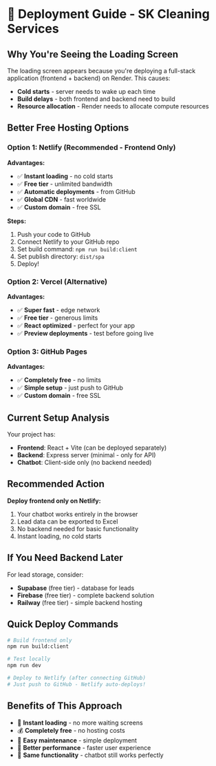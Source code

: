 # 🚀 Deployment Guide - SK Cleaning Services

## **Why You're Seeing the Loading Screen**

The loading screen appears because you're deploying a full-stack application (frontend + backend) on Render. This causes:
- **Cold starts** - server needs to wake up each time
- **Build delays** - both frontend and backend need to build
- **Resource allocation** - Render needs to allocate compute resources

## **Better Free Hosting Options**

### **Option 1: Netlify (Recommended - Frontend Only)**

**Advantages:**
- ✅ **Instant loading** - no cold starts
- ✅ **Free tier** - unlimited bandwidth
- ✅ **Automatic deployments** - from GitHub
- ✅ **Global CDN** - fast worldwide
- ✅ **Custom domain** - free SSL

**Steps:**
1. Push your code to GitHub
2. Connect Netlify to your GitHub repo
3. Set build command: `npm run build:client`
4. Set publish directory: `dist/spa`
5. Deploy!

### **Option 2: Vercel (Alternative)**

**Advantages:**
- ✅ **Super fast** - edge network
- ✅ **Free tier** - generous limits
- ✅ **React optimized** - perfect for your app
- ✅ **Preview deployments** - test before going live

### **Option 3: GitHub Pages**

**Advantages:**
- ✅ **Completely free** - no limits
- ✅ **Simple setup** - just push to GitHub
- ✅ **Custom domain** - free SSL

## **Current Setup Analysis**

Your project has:
- **Frontend**: React + Vite (can be deployed separately)
- **Backend**: Express server (minimal - only for API)
- **Chatbot**: Client-side only (no backend needed)

## **Recommended Action**

**Deploy frontend only on Netlify:**
1. Your chatbot works entirely in the browser
2. Lead data can be exported to Excel
3. No backend needed for basic functionality
4. Instant loading, no cold starts

## **If You Need Backend Later**

For lead storage, consider:
- **Supabase** (free tier) - database for leads
- **Firebase** (free tier) - complete backend solution
- **Railway** (free tier) - simple backend hosting

## **Quick Deploy Commands**

```bash
# Build frontend only
npm run build:client

# Test locally
npm run dev

# Deploy to Netlify (after connecting GitHub)
# Just push to GitHub - Netlify auto-deploys!
```

## **Benefits of This Approach**

- 🚀 **Instant loading** - no more waiting screens
- 💰 **Completely free** - no hosting costs
- 🔧 **Easy maintenance** - simple deployment
- 📱 **Better performance** - faster user experience
- 🎯 **Same functionality** - chatbot still works perfectly

